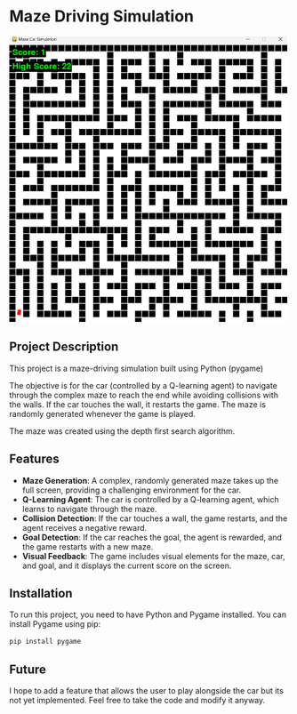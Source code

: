 # Maze Driving Simulation

<img src="maze-car-sim.png" alt="Maze Driving Simulation" width="500"/>

## Project Description

This project is a maze-driving simulation built using Python (pygame)

The objective is for the car (controlled by a Q-learning agent) to navigate through the complex maze to reach the end while avoiding collisions with the walls. If the car touches the wall, it restarts the game. The maze is randomly generated whenever the game is played. 

The maze was created using the depth first search algorithm.

## Features

- **Maze Generation**: A complex, randomly generated maze takes up the full screen, providing a challenging environment for the car.
- **Q-Learning Agent**: The car is controlled by a Q-learning agent, which learns to navigate through the maze.
- **Collision Detection**: If the car touches a wall, the game restarts, and the agent receives a negative reward.
- **Goal Detection**: If the car reaches the goal, the agent is rewarded, and the game restarts with a new maze.
- **Visual Feedback**: The game includes visual elements for the maze, car, and goal, and it displays the current score on the screen.

## Installation

To run this project, you need to have Python and Pygame installed. You can install Pygame using pip:

```bash
pip install pygame
```

## Future

I hope to add a feature that allows the user to play alongside the car but its not yet implemented. Feel free to take the code and modify it anyway.